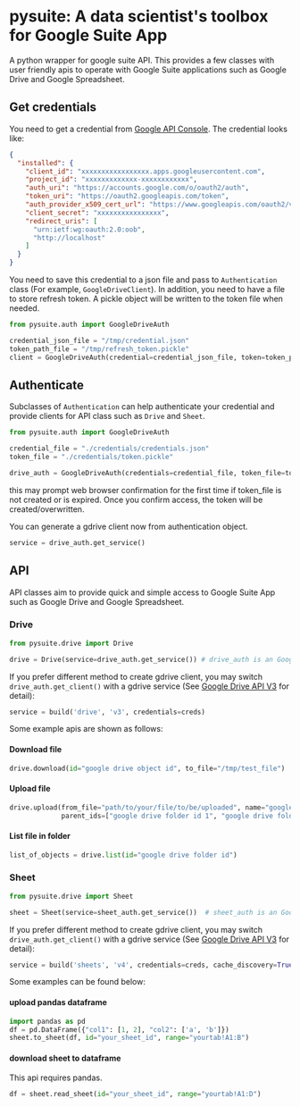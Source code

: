 # pysuite: A data scientist's toolbox for Google Suite App
A python wrapper for google suite API. This provides a few classes with user friendly apis to operate with Google Suite
applications such as Google Drive and Google Spreadsheet.

## Get credentials
You need to get a credential from 
<a href=https://console.developers.google.com/apis/dashboard>Google API Console</a>. The credential looks like:

```json
{
  "installed": {
    "client_id": "xxxxxxxxxxxxxxxxx.apps.googleusercontent.com",
    "project_id": "xxxxxxxxxxxxx-xxxxxxxxxxxx",
    "auth_uri": "https://accounts.google.com/o/oauth2/auth",
    "token_uri": "https://oauth2.googleapis.com/token",
    "auth_provider_x509_cert_url": "https://www.googleapis.com/oauth2/v1/certs",
    "client_secret": "xxxxxxxxxxxxxxxx",
    "redirect_uris": [
      "urn:ietf:wg:oauth:2.0:oob",
      "http://localhost"
    ]
  }
}
```
You need to save this credential to a json file and pass to `Authentication` class (For example, `GoogleDriveClient`). 
In addition, you need to have a file to store refresh token. A pickle object will be written to the token file when 
needed.
```python
from pysuite.auth import GoogleDriveAuth

credential_json_file = "/tmp/credential.json"
token_path_file = "/tmp/refresh_token.pickle"
client = GoogleDriveAuth(credential=credential_json_file, token=token_path_file)
```

## Authenticate

Subclasses of `Authentication` can help authenticate your credential and provide clients for API class such as `Drive` and 
`Sheet`. 
```python
from pysuite.auth import GoogleDriveAuth

credential_file = "./credentials/credentials.json"
token_file = "./credentials/token.pickle"

drive_auth = GoogleDriveAuth(credentials=credential_file, token_file=token_file)
```
this may prompt web browser confirmation for the first time if token_file is not created or is expired. Once you confirm
access, the token will be created/overwritten.

You can generate a gdrive client now from authentication object.
```python
service = drive_auth.get_service()
```

## API
API classes aim to provide quick and simple access to Google Suite App such as Google Drive and Google Spreadsheet. 

### Drive

```python
from pysuite.drive import Drive

drive = Drive(service=drive_auth.get_service()) # drive_auth is an GoogleDriveAuth class
```

If you prefer different method to create gdrive client, you may switch `drive_auth.get_client()` with a gdrive service 
(See <a href=https://developers.google.com/drive/api/v3/quickstart/python>Google Drive API V3</a> for detail):
```python
service = build('drive', 'v3', credentials=creds)
```

Some example apis are shown as follows:

#### Download file
```python
drive.download(id="google drive object id", to_file="/tmp/test_file")
```
#### Upload file
```python
drive.upload(from_file="path/to/your/file/to/be/uploaded", name="google_drive_file_name", 
             parent_ids=["google drive folder id 1", "google drive folder id 2"])
```
#### List file in folder
```python
list_of_objects = drive.list(id="google drive folder id")
```

### Sheet
```python
from pysuite.drive import Sheet

sheet = Sheet(service=sheet_auth.get_service())  # sheet_auth is an GoogleSheetAuth class
```

If you prefer different method to create gdrive client, you may switch `drive_auth.get_client()` with a gdrive service 
(See <a href=https://developers.google.com/drive/api/v3/quickstart/python>Google Drive API V3</a> for detail):
```python
service = build('sheets', 'v4', credentials=creds, cache_discovery=True)
```

Some examples can be found below:
#### upload pandas dataframe

```python
import pandas as pd 
df = pd.DataFrame({"col1": [1, 2], "col2": ['a', 'b']})
sheet.to_sheet(df, id="your_sheet_id", range="yourtab!A1:B")
```

#### download sheet to dataframe
This api requires pandas.
```python
df = sheet.read_sheet(id="your_sheet_id", range="yourtab!A1:D")
```
